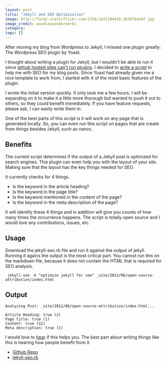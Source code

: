 ```yaml
---
layout: post
title: "Jekyll and SEO Optimization"
image: http://farm2.staticflickr.com/1318/1431384410_db38f8a58f.jpg
image_credit: woodleywonderworks
category: 
tags: []
---
```


After moving my blog from Wordpress to Jekyll, I missed one plugin greatly: The Wordpress SEO plugin by Yoast.

I thought about writing a plugin for Jekyll, but I wouldn't be able to run it since [github hosted sites can't run plugins](https://github.com/mojombo/jekyll/issues/325). I decided to [write a script](https://github.com/bhardin/jekyll-seo-script/blob/master/jekyll-seo.rb) to help me with SEO for my blog posts. Since Yoast had already given me a nice template to work from, I started with 4 of the most basic features of the plugin.

I wrote the initial version quickly. It only took me a few hours. I will be expanding on it to make it a little more thorough but wanted to push it out to others, so they could benefit immediately. If you have feature requests, please ask, I can easily write them in.

One of the best parts of this script is it will work on any page that is generated locally. So, you can even run this script on pages that are create from things besides Jekyll, such as nanoc.

## Benefits
The current script determines if the output of a Jekyll post is optimized for search engines. This plugin can even help you with the layout of your site. Making sure that the layout has the key things needed for SEO.

It currently checks for 4 things.

* Is the keyword in the article heading?
* Is the keyword in the page title?
* Is the keyword mentioned in the content of the page?
* Is the keyword in the meta description of the page?

It will identify these 4 things and in addition will give you counts of how many times the occurrence happens. The script is totally open source and I would love any contributions, issues, etc.

## Usage
Download the jekyll-seo.rb file and run it against the output of jekyll. Running it agains the output is the most critical part. You cannot run this on the markdown file, because it does not contain the HTML that is required for SEO analysis.

     jekyll-seo -k "optimize jekyll for seo" _site/2012/06/open-source-attribution/index.html

## Output

	Analyzing Post: _site/2012/06/open-source-attribution/index.html...

	Article Heading: true (2)
	Page title: true (1)
	Content: true (12)
	Meta description: true (1)

I would love to [hear](http://twitter.com/miscsecurity) if this helps you. The best part about writing things like this is hearing how people benefit from it.

* [Github Repo](https://github.com/bhardin/jekyll-seo-script)
* [jekyll-seo.rb](https://raw.github.com/bhardin/jekyll-seo-script/master/jekyll-seo.rb)

